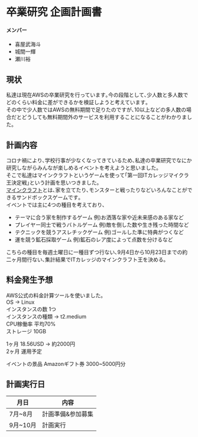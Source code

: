 # 卒業研究 企画計画書

#### メンバー
- 喜屋武海斗
- 城間一輝
- 瀬川裕

## 現状
私達は現在AWSの卒業研究を行っています｡今の段階として､少人数と多人数でどのくらい料金に差ができるかを検証しようと考えています｡  
その中で少人数ではAWSの無料期間で足りたのですが､10以上などの多人数の場合だとどうしても無料期間外のサービスを利用することになることがわかりました｡

## 計画内容
コロナ禍により､学校行事が少なくなってきているため､私達の卒業研究でなにか研究しながらみんなが楽しめるイベントを考えようと思いました｡  
そこで私達はマインクラフトというゲームを使って｢第一回ITカレッジマイクラ王決定戦｣という計画を思いつきました｡  
[マインクラフト](https://ja.wikipedia.org/wiki/Minecraft)とは､家を立てたり､モンスターと戦ったりなどいろんなことができるサンドボックスゲームです｡  
イベントでは主に4つの種目を考えており､
- テーマに合う家を制作するゲーム 例)お洒落な家や近未来感のある家など
- プレイヤー同士で戦うバトルゲーム 例)敵を倒した数や生き残った時間など
- テクニックを競うアスレチックゲーム 例)ゴールした準に特典がつくなど
- 運を競う鉱石採取ゲーム 例)鉱石のレア度によって点数を分けるなど

こちらの種目を毎週土曜日に一種目ずつ行ない､9月4日から10月23日までの約二ヶ月間行ない､集計結果でITカレッジのマインクラフト王を決める｡

## 料金発生予想
AWS公式の料金計算ツールを使いました｡  
OS -> Linux  
インスタンスの数 1つ  
インスタンスの種類 -> t2.medium  
CPU稼働率 平均70%  
ストレージ 10GB  

1ヶ月 18.56USD -> 約2000円  
2ヶ月 運用予定  
<!-- [料金見積もり](https://calculator.aws/#/estimate?id=2937dc15cf4765d5ccae9acbcb12744ee4773020) -->

イベントの景品 Amazonギフト券 3000~5000円分

## 計画実行日
| 月日 | 内容 |
| --- | --- |
| 7月~8月 | 計画準備&参加募集 |
| 9月~10月 | 計画実行 |
